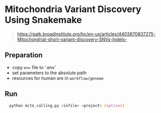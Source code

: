 # Mitochondria Variant Discovery Using Snakemake
> https://gatk.broadinstitute.org/hc/en-us/articles/4403870837275-Mitochondrial-short-variant-discovery-SNVs-Indels-

## Preparation

- copy `env` file to '.env' 
- set parameters to the absolute path
- resources for human are in `workflow/genome`


## Run
```sh
  python mito_calling.py <infile> <project> [options]
```
